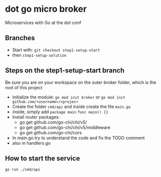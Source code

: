 # dot go micro broker
Microservices with Go at the dot conf

## Branches
- Start with: `git checkout step1-setup-start`
- then `step1-setup-solution`

## Steps on the step1-setup-start branch
Be sure you are on your workspace on the outer broker folder, which is the root of this project
- Initialize the module: `go mod init broker` or `go mod init github.com/<username>/<projec>`
- Create the folder `cmd/api` and inside create the file `main.go`
- inside, simply add 
`package main`
`func main() {}`
- Install router packages:
    - go get github.com/go-chi/chi/v5/
    - go get github.com/go-chi/chi/v5/middleware
    - go get github.com/go-chi/cors
- In main.go try to understand the code and fix the TODO comment
- also in handlers.go


## How to start the service
`go run ./cmd/api`